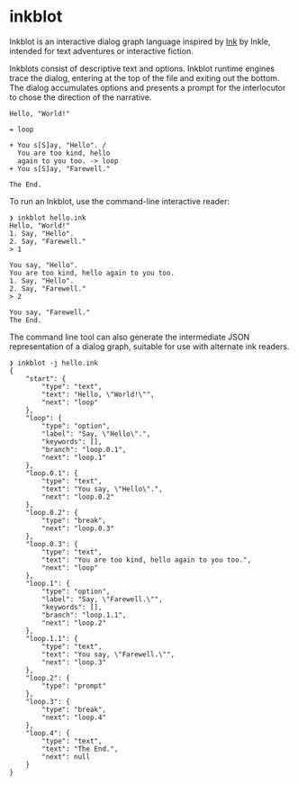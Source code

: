 
# inkblot

Inkblot is an interactive dialog graph language inspired by [Ink] by Inkle,
intended for text adventures or interactive fiction.

[Ink]: https://github.com/inkle/ink

Inkblots consist of descriptive text and options.
Inkblot runtime engines trace the dialog, entering at the top of the file and
exiting out the bottom.
The dialog accumulates options and presents a prompt for the interlocutor to
chose the direction of the narrative.

```
Hello, "World!"

= loop

+ You s[S]ay, "Hello". /
  You are too kind, hello
  again to you too. -> loop
+ You s[S]ay, "Farewell."

The End.
```

To run an Inkblot, use the command-line interactive reader:

```
❯ inkblot hello.ink
Hello, "World!"
1. Say, "Hello".
2. Say, "Farewell."
> 1

You say, "Hello".
You are too kind, hello again to you too.
1. Say, "Hello".
2. Say, "Farewell."
> 2

You say, "Farewell."
The End.
```

The command line tool can also generate the intermediate JSON representation of
a dialog graph, suitable for use with alternate ink readers.

```
❯ inkblot -j hello.ink
{
    "start": {
        "type": "text",
        "text": "Hello, \"World!\"",
        "next": "loop"
    },
    "loop": {
        "type": "option",
        "label": "Say, \"Hello\".",
        "keywords": [],
        "branch": "loop.0.1",
        "next": "loop.1"
    },
    "loop.0.1": {
        "type": "text",
        "text": "You say, \"Hello\".",
        "next": "loop.0.2"
    },
    "loop.0.2": {
        "type": "break",
        "next": "loop.0.3"
    },
    "loop.0.3": {
        "type": "text",
        "text": "You are too kind, hello again to you too.",
        "next": "loop"
    },
    "loop.1": {
        "type": "option",
        "label": "Say, \"Farewell.\"",
        "keywords": [],
        "branch": "loop.1.1",
        "next": "loop.2"
    },
    "loop.1.1": {
        "type": "text",
        "text": "You say, \"Farewell.\"",
        "next": "loop.3"
    },
    "loop.2": {
        "type": "prompt"
    },
    "loop.3": {
        "type": "break",
        "next": "loop.4"
    },
    "loop.4": {
        "type": "text",
        "text": "The End.",
        "next": null
    }
}
```
